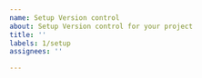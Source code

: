 ```yaml
---
name: Setup Version control
about: Setup Version control for your project
title: ''
labels: 1/setup
assignees: ''

---
```



